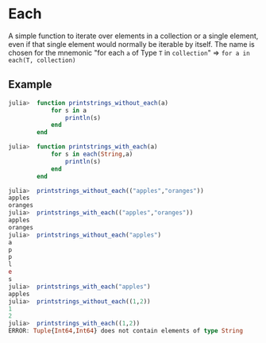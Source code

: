 # Each
A simple function to iterate over elements in a collection or a single element, even if that single element would normally be iterable by itself. The name is chosen for the mnemonic "for each `a` of Type `T` in `collection`" => `for a in each(T, collection)`

## Example
```julia
julia>  function printstrings_without_each(a)
            for s in a
                println(s)
            end
        end

julia>  function printstrings_with_each(a)
            for s in each(String,a)
                println(s)
            end
        end

julia>  printstrings_without_each(("apples","oranges"))
apples
oranges
julia>  printstrings_with_each(("apples","oranges"))
apples
oranges
julia>  printstrings_without_each("apples")
a
p
p
l
e
s
julia>  printstrings_with_each("apples")
apples
julia>  printstrings_without_each((1,2))
1
2
julia>  printstrings_with_each((1,2))
ERROR: Tuple{Int64,Int64} does not contain elements of type String
```
